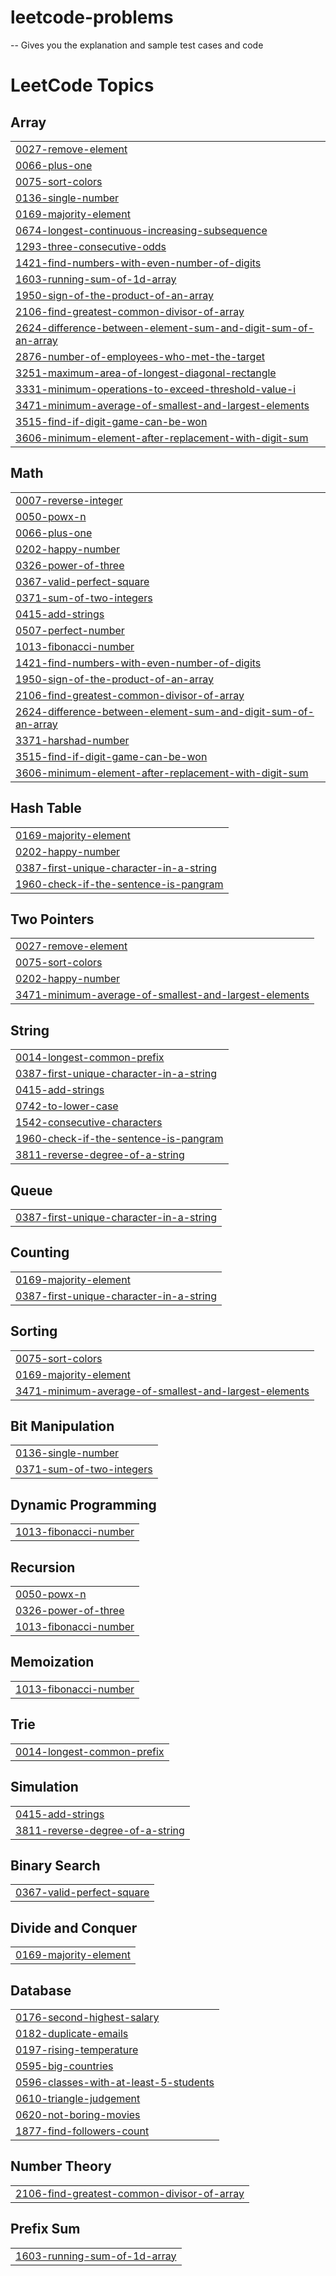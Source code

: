 # leetcode-problems
 -- Gives you the explanation and sample test cases and code

<!---LeetCode Topics Start-->
# LeetCode Topics
## Array
|  |
| ------- |
| [0027-remove-element](https://github.com/saisuryavinay/leetcode-problems/tree/master/0027-remove-element) |
| [0066-plus-one](https://github.com/saisuryavinay/leetcode-problems/tree/master/0066-plus-one) |
| [0075-sort-colors](https://github.com/saisuryavinay/leetcode-problems/tree/master/0075-sort-colors) |
| [0136-single-number](https://github.com/saisuryavinay/leetcode-problems/tree/master/0136-single-number) |
| [0169-majority-element](https://github.com/saisuryavinay/leetcode-problems/tree/master/0169-majority-element) |
| [0674-longest-continuous-increasing-subsequence](https://github.com/saisuryavinay/leetcode-problems/tree/master/0674-longest-continuous-increasing-subsequence) |
| [1293-three-consecutive-odds](https://github.com/saisuryavinay/leetcode-problems/tree/master/1293-three-consecutive-odds) |
| [1421-find-numbers-with-even-number-of-digits](https://github.com/saisuryavinay/leetcode-problems/tree/master/1421-find-numbers-with-even-number-of-digits) |
| [1603-running-sum-of-1d-array](https://github.com/saisuryavinay/leetcode-problems/tree/master/1603-running-sum-of-1d-array) |
| [1950-sign-of-the-product-of-an-array](https://github.com/saisuryavinay/leetcode-problems/tree/master/1950-sign-of-the-product-of-an-array) |
| [2106-find-greatest-common-divisor-of-array](https://github.com/saisuryavinay/leetcode-problems/tree/master/2106-find-greatest-common-divisor-of-array) |
| [2624-difference-between-element-sum-and-digit-sum-of-an-array](https://github.com/saisuryavinay/leetcode-problems/tree/master/2624-difference-between-element-sum-and-digit-sum-of-an-array) |
| [2876-number-of-employees-who-met-the-target](https://github.com/saisuryavinay/leetcode-problems/tree/master/2876-number-of-employees-who-met-the-target) |
| [3251-maximum-area-of-longest-diagonal-rectangle](https://github.com/saisuryavinay/leetcode-problems/tree/master/3251-maximum-area-of-longest-diagonal-rectangle) |
| [3331-minimum-operations-to-exceed-threshold-value-i](https://github.com/saisuryavinay/leetcode-problems/tree/master/3331-minimum-operations-to-exceed-threshold-value-i) |
| [3471-minimum-average-of-smallest-and-largest-elements](https://github.com/saisuryavinay/leetcode-problems/tree/master/3471-minimum-average-of-smallest-and-largest-elements) |
| [3515-find-if-digit-game-can-be-won](https://github.com/saisuryavinay/leetcode-problems/tree/master/3515-find-if-digit-game-can-be-won) |
| [3606-minimum-element-after-replacement-with-digit-sum](https://github.com/saisuryavinay/leetcode-problems/tree/master/3606-minimum-element-after-replacement-with-digit-sum) |
## Math
|  |
| ------- |
| [0007-reverse-integer](https://github.com/saisuryavinay/leetcode-problems/tree/master/0007-reverse-integer) |
| [0050-powx-n](https://github.com/saisuryavinay/leetcode-problems/tree/master/0050-powx-n) |
| [0066-plus-one](https://github.com/saisuryavinay/leetcode-problems/tree/master/0066-plus-one) |
| [0202-happy-number](https://github.com/saisuryavinay/leetcode-problems/tree/master/0202-happy-number) |
| [0326-power-of-three](https://github.com/saisuryavinay/leetcode-problems/tree/master/0326-power-of-three) |
| [0367-valid-perfect-square](https://github.com/saisuryavinay/leetcode-problems/tree/master/0367-valid-perfect-square) |
| [0371-sum-of-two-integers](https://github.com/saisuryavinay/leetcode-problems/tree/master/0371-sum-of-two-integers) |
| [0415-add-strings](https://github.com/saisuryavinay/leetcode-problems/tree/master/0415-add-strings) |
| [0507-perfect-number](https://github.com/saisuryavinay/leetcode-problems/tree/master/0507-perfect-number) |
| [1013-fibonacci-number](https://github.com/saisuryavinay/leetcode-problems/tree/master/1013-fibonacci-number) |
| [1421-find-numbers-with-even-number-of-digits](https://github.com/saisuryavinay/leetcode-problems/tree/master/1421-find-numbers-with-even-number-of-digits) |
| [1950-sign-of-the-product-of-an-array](https://github.com/saisuryavinay/leetcode-problems/tree/master/1950-sign-of-the-product-of-an-array) |
| [2106-find-greatest-common-divisor-of-array](https://github.com/saisuryavinay/leetcode-problems/tree/master/2106-find-greatest-common-divisor-of-array) |
| [2624-difference-between-element-sum-and-digit-sum-of-an-array](https://github.com/saisuryavinay/leetcode-problems/tree/master/2624-difference-between-element-sum-and-digit-sum-of-an-array) |
| [3371-harshad-number](https://github.com/saisuryavinay/leetcode-problems/tree/master/3371-harshad-number) |
| [3515-find-if-digit-game-can-be-won](https://github.com/saisuryavinay/leetcode-problems/tree/master/3515-find-if-digit-game-can-be-won) |
| [3606-minimum-element-after-replacement-with-digit-sum](https://github.com/saisuryavinay/leetcode-problems/tree/master/3606-minimum-element-after-replacement-with-digit-sum) |
## Hash Table
|  |
| ------- |
| [0169-majority-element](https://github.com/saisuryavinay/leetcode-problems/tree/master/0169-majority-element) |
| [0202-happy-number](https://github.com/saisuryavinay/leetcode-problems/tree/master/0202-happy-number) |
| [0387-first-unique-character-in-a-string](https://github.com/saisuryavinay/leetcode-problems/tree/master/0387-first-unique-character-in-a-string) |
| [1960-check-if-the-sentence-is-pangram](https://github.com/saisuryavinay/leetcode-problems/tree/master/1960-check-if-the-sentence-is-pangram) |
## Two Pointers
|  |
| ------- |
| [0027-remove-element](https://github.com/saisuryavinay/leetcode-problems/tree/master/0027-remove-element) |
| [0075-sort-colors](https://github.com/saisuryavinay/leetcode-problems/tree/master/0075-sort-colors) |
| [0202-happy-number](https://github.com/saisuryavinay/leetcode-problems/tree/master/0202-happy-number) |
| [3471-minimum-average-of-smallest-and-largest-elements](https://github.com/saisuryavinay/leetcode-problems/tree/master/3471-minimum-average-of-smallest-and-largest-elements) |
## String
|  |
| ------- |
| [0014-longest-common-prefix](https://github.com/saisuryavinay/leetcode-problems/tree/master/0014-longest-common-prefix) |
| [0387-first-unique-character-in-a-string](https://github.com/saisuryavinay/leetcode-problems/tree/master/0387-first-unique-character-in-a-string) |
| [0415-add-strings](https://github.com/saisuryavinay/leetcode-problems/tree/master/0415-add-strings) |
| [0742-to-lower-case](https://github.com/saisuryavinay/leetcode-problems/tree/master/0742-to-lower-case) |
| [1542-consecutive-characters](https://github.com/saisuryavinay/leetcode-problems/tree/master/1542-consecutive-characters) |
| [1960-check-if-the-sentence-is-pangram](https://github.com/saisuryavinay/leetcode-problems/tree/master/1960-check-if-the-sentence-is-pangram) |
| [3811-reverse-degree-of-a-string](https://github.com/saisuryavinay/leetcode-problems/tree/master/3811-reverse-degree-of-a-string) |
## Queue
|  |
| ------- |
| [0387-first-unique-character-in-a-string](https://github.com/saisuryavinay/leetcode-problems/tree/master/0387-first-unique-character-in-a-string) |
## Counting
|  |
| ------- |
| [0169-majority-element](https://github.com/saisuryavinay/leetcode-problems/tree/master/0169-majority-element) |
| [0387-first-unique-character-in-a-string](https://github.com/saisuryavinay/leetcode-problems/tree/master/0387-first-unique-character-in-a-string) |
## Sorting
|  |
| ------- |
| [0075-sort-colors](https://github.com/saisuryavinay/leetcode-problems/tree/master/0075-sort-colors) |
| [0169-majority-element](https://github.com/saisuryavinay/leetcode-problems/tree/master/0169-majority-element) |
| [3471-minimum-average-of-smallest-and-largest-elements](https://github.com/saisuryavinay/leetcode-problems/tree/master/3471-minimum-average-of-smallest-and-largest-elements) |
## Bit Manipulation
|  |
| ------- |
| [0136-single-number](https://github.com/saisuryavinay/leetcode-problems/tree/master/0136-single-number) |
| [0371-sum-of-two-integers](https://github.com/saisuryavinay/leetcode-problems/tree/master/0371-sum-of-two-integers) |
## Dynamic Programming
|  |
| ------- |
| [1013-fibonacci-number](https://github.com/saisuryavinay/leetcode-problems/tree/master/1013-fibonacci-number) |
## Recursion
|  |
| ------- |
| [0050-powx-n](https://github.com/saisuryavinay/leetcode-problems/tree/master/0050-powx-n) |
| [0326-power-of-three](https://github.com/saisuryavinay/leetcode-problems/tree/master/0326-power-of-three) |
| [1013-fibonacci-number](https://github.com/saisuryavinay/leetcode-problems/tree/master/1013-fibonacci-number) |
## Memoization
|  |
| ------- |
| [1013-fibonacci-number](https://github.com/saisuryavinay/leetcode-problems/tree/master/1013-fibonacci-number) |
## Trie
|  |
| ------- |
| [0014-longest-common-prefix](https://github.com/saisuryavinay/leetcode-problems/tree/master/0014-longest-common-prefix) |
## Simulation
|  |
| ------- |
| [0415-add-strings](https://github.com/saisuryavinay/leetcode-problems/tree/master/0415-add-strings) |
| [3811-reverse-degree-of-a-string](https://github.com/saisuryavinay/leetcode-problems/tree/master/3811-reverse-degree-of-a-string) |
## Binary Search
|  |
| ------- |
| [0367-valid-perfect-square](https://github.com/saisuryavinay/leetcode-problems/tree/master/0367-valid-perfect-square) |
## Divide and Conquer
|  |
| ------- |
| [0169-majority-element](https://github.com/saisuryavinay/leetcode-problems/tree/master/0169-majority-element) |
## Database
|  |
| ------- |
| [0176-second-highest-salary](https://github.com/saisuryavinay/leetcode-problems/tree/master/0176-second-highest-salary) |
| [0182-duplicate-emails](https://github.com/saisuryavinay/leetcode-problems/tree/master/0182-duplicate-emails) |
| [0197-rising-temperature](https://github.com/saisuryavinay/leetcode-problems/tree/master/0197-rising-temperature) |
| [0595-big-countries](https://github.com/saisuryavinay/leetcode-problems/tree/master/0595-big-countries) |
| [0596-classes-with-at-least-5-students](https://github.com/saisuryavinay/leetcode-problems/tree/master/0596-classes-with-at-least-5-students) |
| [0610-triangle-judgement](https://github.com/saisuryavinay/leetcode-problems/tree/master/0610-triangle-judgement) |
| [0620-not-boring-movies](https://github.com/saisuryavinay/leetcode-problems/tree/master/0620-not-boring-movies) |
| [1877-find-followers-count](https://github.com/saisuryavinay/leetcode-problems/tree/master/1877-find-followers-count) |
## Number Theory
|  |
| ------- |
| [2106-find-greatest-common-divisor-of-array](https://github.com/saisuryavinay/leetcode-problems/tree/master/2106-find-greatest-common-divisor-of-array) |
## Prefix Sum
|  |
| ------- |
| [1603-running-sum-of-1d-array](https://github.com/saisuryavinay/leetcode-problems/tree/master/1603-running-sum-of-1d-array) |
<!---LeetCode Topics End-->